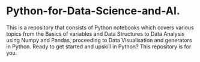 # Python-for-Data-Science-and-AI. 
This is a repository that consists of Python notebooks which covers various topics from the Basics of variables and Data Structures to Data Analysis using Numpy and Pandas, proceeding to Data Visualisation and generators in Python. 
Ready to get started and upskill in Python? This repository is for you.
